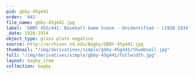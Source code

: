 ```yaml
---
pid: gbby-45g441
order: '441'
file_name: gbby-45g441.jpg
label: 'GBBY 45G/441: Baseball Game Scene - Unidentified - c1928-1934'
_date: 1928-1934
object_type: glass plate negative
source: http://archives.nd.edu/Bagby/GBBY-45g441.jpg
thumbnail: "/img/derivatives/simple/gbby-45g441/thumbnail.jpg"
full: "/img/derivatives/simple/gbby-45g441/fullwidth.jpg"
layout: bagby_item
collection: bagby
---
```

